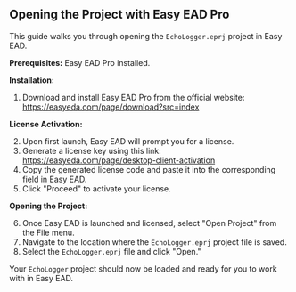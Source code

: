 ## Opening the Project with Easy EAD Pro

This guide walks you through opening the `EchoLogger.eprj` project in Easy EAD.

**Prerequisites:** Easy EAD Pro installed.

**Installation:**

1. Download and install Easy EAD Pro from the official website: https://easyeda.com/page/download?src=index

**License Activation:**

2. Upon first launch, Easy EAD will prompt you for a license.
3. Generate a license key using this link: https://easyeda.com/page/desktop-client-activation
4. Copy the generated license code and paste it into the corresponding field in Easy EAD.
5. Click "Proceed" to activate your license.

**Opening the Project:**

6. Once Easy EAD is launched and licensed, select "Open Project" from the File menu.
7. Navigate to the location where the `EchoLogger.eprj` project file is saved.
8. Select the `EchoLogger.eprj` file and click "Open."

Your `EchoLogger` project should now be loaded and ready for you to work with in Easy EAD.
